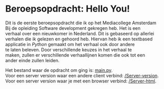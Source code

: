 # Beroepsopdracht: Hello You!

Dit is de eerste beroepsopdracht die ik op het Mediacollege Amsterdam  
Bij de opleiding Software development gekregen heb. Het is een  
verhaal over een nieuwkomer in Nederland. Dit is gebaseerd op allerlei  
verhalen die ik gelezen en gehoord heb. Hiervan heb ik een textbased  
applicatie in _Python_ gemaakt om het verhaal ook door andere  
te laten beleven. Door verschillende keuzes in het verhaal te  
maken, zullen er verschillende verhaallijnen komen die ook tot een  
ander einde zullen leiden.

Het bestand waar de opdracht om ging is: [main.py](./main.py).  
Voor een server version waar een andere client verbind: [/Server-version](./Server-version).  
Voor een server version waar je met een browser verbind: [/Server-html](./Server-html).